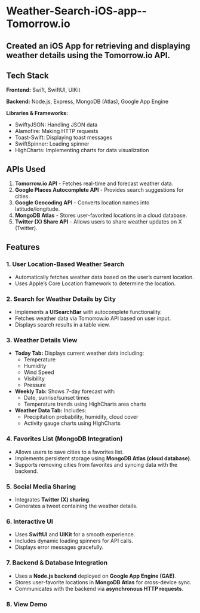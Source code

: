 # Weather-Search-iOS-app--Tomorrow.io

## Created an iOS App for retrieving and displaying weather details using the Tomorrow.io API.

## Tech Stack

**Frontend:** Swift, SwiftUI, UIKit

**Backend:** Node.js, Express, MongoDB (Atlas), Google App Engine

**Libraries & Frameworks:**
- SwiftyJSON: Handling JSON data
- Alamofire: Making HTTP requests
- Toast-Swift: Displaying toast messages
- SwiftSpinner: Loading spinner
- HighCharts: Implementing charts for data visualization

## APIs Used

1. **Tomorrow.io API** - Fetches real-time and forecast weather data.
2. **Google Places Autocomplete API** - Provides search suggestions for cities.
3. **Google Geocoding API** - Converts location names into latitude/longitude.
4. **MongoDB Atlas** - Stores user-favorited locations in a cloud database.
5. **Twitter (X) Share API** - Allows users to share weather updates on X (Twitter).

## Features

### 1. **User Location-Based Weather Search**
   - Automatically fetches weather data based on the user’s current location.
   - Uses Apple’s Core Location framework to determine the location.

### 2. **Search for Weather Details by City**
   - Implements a **UISearchBar** with autocomplete functionality.
   - Fetches weather data via Tomorrow.io API based on user input.
   - Displays search results in a table view.

### 3. **Weather Details View**
   - **Today Tab:** Displays current weather data including:
     - Temperature
     - Humidity
     - Wind Speed
     - Visibility
     - Pressure
   - **Weekly Tab:** Shows 7-day forecast with:
     - Date, sunrise/sunset times
     - Temperature trends using HighCharts area charts
   - **Weather Data Tab:** Includes:
     - Precipitation probability, humidity, cloud cover
     - Activity gauge charts using HighCharts

### 4. **Favorites List (MongoDB Integration)**
   - Allows users to save cities to a favorites list.
   - Implements persistent storage using **MongoDB Atlas (cloud database)**.
   - Supports removing cities from favorites and syncing data with the backend.

### 5. **Social Media Sharing**
   - Integrates **Twitter (X) sharing**.
   - Generates a tweet containing the weather details.

### 6. **Interactive UI**
   - Uses **SwiftUI** and **UIKit** for a smooth experience.
   - Includes dynamic loading spinners for API calls.
   - Displays error messages gracefully.

### 7. **Backend & Database Integration**
   - Uses a **Node.js backend** deployed on **Google App Engine (GAE)**.
   - Stores user-favorite locations in **MongoDB Atlas** for cross-device sync.
   - Communicates with the backend via **asynchronous HTTP requests**.
     
### 8. **View Demo**
